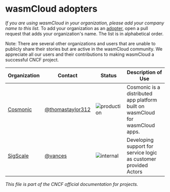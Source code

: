 # wasmCloud adopters

_If you are using wasmCloud in your organization, please add your company name to this list._
To add your organization as an [adopter](https://github.com/cncf/toc/blob/main/FAQ.md#what-is-the-definition-of-an-adopter), open a pull request that adds your
organization's name. The list is in alphabetical order.

Note: There are several other organizations and users that are unable to publicly share their stories but are active in the wasmCloud community.
We appreciate all our users and their contributions to making wasmCloud a successful CNCF project.

| Organization | Contact | Status | Description of Use |
| - | - | - | - |
| [Cosmonic](https://www.cosmonic.com) | [@thomastaylor312](https://github.com/thomastaylor312) | ![production](https://img.shields.io/badge/-production-blue?style=flat) | Cosmonic is a distributed app platform built on wasmCloud for wasmCloud apps. |
| [SigScale](https://www.sigscale.com) | [@vances](https://github.com/vances) | ![internal](https://img.shields.io/badge/-internal-green?style=flat) | Developing support for service logic as customer provided Actors |

_This file is part of the CNCF official documentation for projects._
